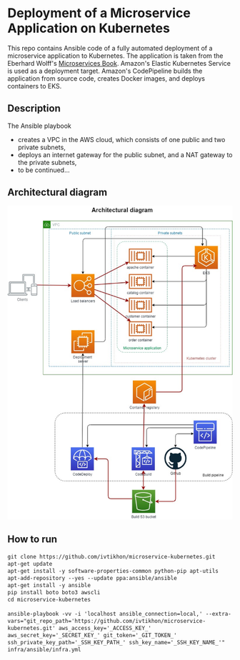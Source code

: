 # Deployment of a Microservice Application on Kubernetes

This repo contains Ansible code of a fully automated deployment of a microservice application to Kubernetes. The application is taken from the Eberhard Wolff's [Microservices Book](https://github.com/ewolff/microservice-kubernetes). Amazon's Elastic Kubernetes Service is used as a deployment target. Amazon's CodePipeline builds the application from source code, creates Docker images, and deploys containers to EKS.

## Description
The Ansible playbook 
* creates a VPC in the AWS cloud, which consists of one public and two private subnets,
* deploys an internet gateway for the public subnet, and a NAT gateway to the private subnets,
* to be continued...
## Architectural diagram
![](doc/architectural_diagram.jpg)
## How to run
```
git clone https://github.com/ivtikhon/microservice-kubernetes.git
apt-get update
apt-get install -y software-properties-common python-pip apt-utils
apt-add-repository --yes --update ppa:ansible/ansible
apt-get install -y ansible
pip install boto boto3 awscli
cd microservice-kubernetes

ansible-playbook -vv -i 'localhost ansible_connection=local,' --extra-vars="git_repo_path='https://github.com/ivtikhon/microservice-kubernetes.git' aws_access_key='_ACCESS_KEY_' aws_secret_key='_SECRET_KEY_' git_token='_GIT_TOKEN_' ssh_private_key_path='_SSH_KEY_PATH_' ssh_key_name='_SSH_KEY_NAME_'" infra/ansible/infra.yml
```